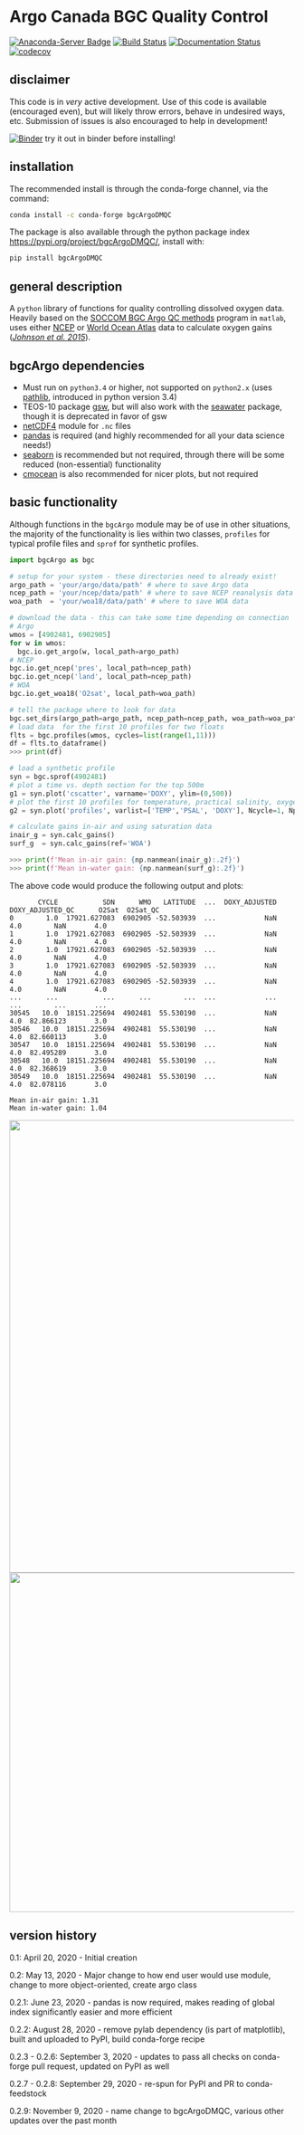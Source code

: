 # Argo Canada BGC Quality Control

[![Anaconda-Server Badge](https://anaconda.org/conda-forge/bgcargo/badges/installer/conda.svg)](https://anaconda.org/conda-forge/bgcargodmqc)
[![Build Status](https://travis-ci.com/ArgoCanada/bgcArgoDMQC.svg?branch=master)](https://travis-ci.com/ArgoCanada/bgcArgoDMQC)
[![Documentation Status](https://readthedocs.org/projects/bgcargodmqc/badge/?version=latest)](https://bgcargodmqc.readthedocs.io/en/latest/?badge=latest)
[![codecov](https://codecov.io/gh/ArgoCanada/bgcArgoDMQC/branch/master/graph/badge.svg)](https://codecov.io/gh/ArgoCanada/bgcArgoDMQC)

## disclaimer

This code is in _very_ active development. Use of this code is available (encouraged even), but will likely throw errors, behave in undesired ways, etc. Submission of issues is also encouraged to help in development!

[![Binder](https://binder.pangeo.io/badge_logo.svg)](https://binder.pangeo.io/v2/gh/ArgoCanada/bgcArgoDMQC/master?filepath=notebooks%2FbgcArgoDMQC-basic-usage.ipynb) try it out in binder before installing!

## installation

The recommended install is through the conda-forge channel, via the command:

```bash
conda install -c conda-forge bgcArgoDMQC
```

The package is also available through the python package index <https://pypi.org/project/bgcArgoDMQC/>, install with:

```bash
pip install bgcArgoDMQC
```

## general description

A `python` library of functions for quality controlling dissolved oxygen data.
Heavily based on the [SOCCOM BGC Argo QC methods](https://github.com/SOCCOM-BGCArgo/ARGO_PROCESSING)
program in `matlab`, uses either
[NCEP](https://psl.noaa.gov/data/gridded/data.ncep.reanalysis.html)
or [World Ocean Atlas](https://www.nodc.noaa.gov/OC5/woa18/) data to
calculate oxygen gains
([*Johnson et al. 2015*](https://doi.org/10.1175/JTECH-D-15-0101.1)).

## bgcArgo dependencies

- Must run on `python3.4` or higher, not supported on `python2.x` (uses [pathlib](https://docs.python.org/3/library/pathlib.html), introduced in python version 3.4)
- TEOS-10 package [gsw](https://teos-10.github.io/GSW-Python/), but will also work with the [seawater](https://pypi.org/project/seawater/) package, though it is deprecated in favor of gsw
- [netCDF4](https://pypi.org/project/netCDF4/) module for `.nc` files
- [pandas](https://pandas.pydata.org/) is required (and highly recommended for all your data science needs!)
- [seaborn](https://seaborn.pydata.org/) is recommended but not required, through there will be some reduced (non-essential) functionality
- [cmocean](https://matplotlib.org/cmocean/) is also recommended for nicer plots, but not required

## basic functionality

Although functions in the `bgcArgo` module may be of use in other situations, the majority of the functionality is lies within two classes, `profiles` for typical profile files and `sprof` for synthetic profiles.

```python
import bgcArgo as bgc

# setup for your system - these directories need to already exist!
argo_path = 'your/argo/data/path' # where to save Argo data
ncep_path = 'your/ncep/data/path' # where to save NCEP reanalysis data
woa_path  = 'your/woa18/data/path' # where to save WOA data

# download the data - this can take some time depending on connection
# Argo
wmos = [4902481, 6902905]
for w in wmos:
  bgc.io.get_argo(w, local_path=argo_path)
# NCEP
bgc.io.get_ncep('pres', local_path=ncep_path)
bgc.io.get_ncep('land', local_path=ncep_path)
# WOA
bgc.io.get_woa18('O2sat', local_path=woa_path)

# tell the package where to look for data
bgc.set_dirs(argo_path=argo_path, ncep_path=ncep_path, woa_path=woa_path)
# load data  for the first 10 profiles for two floats
flts = bgc.profiles(wmos, cycles=list(range(1,11)))
df = flts.to_dataframe()
>>> print(df)

# load a synthetic profile
syn = bgc.sprof(4902481)
# plot a time vs. depth section for the top 500m
g1 = syn.plot('cscatter', varname='DOXY', ylim=(0,500))
# plot the first 10 profiles for temperature, practical salinity, oxygen
g2 = syn.plot('profiles', varlist=['TEMP','PSAL', 'DOXY'], Ncycle=1, Nprof=10, ylim=(0,500))

# calculate gains in-air and using saturation data
inair_g = syn.calc_gains()
surf_g  = syn.calc_gains(ref='WOA')

>>> print(f'Mean in-air gain: {np.nanmean(inair_g):.2f}')
>>> print(f'Mean in-water gain: {np.nanmean(surf_g):.2f}')
```

The above code would produce the following output and plots:

```text
       CYCLE           SDN      WMO   LATITUDE  ...  DOXY_ADJUSTED  DOXY_ADJUSTED_QC      O2Sat  O2Sat_QC
0        1.0  17921.627083  6902905 -52.503939  ...            NaN               4.0        NaN       4.0
1        1.0  17921.627083  6902905 -52.503939  ...            NaN               4.0        NaN       4.0
2        1.0  17921.627083  6902905 -52.503939  ...            NaN               4.0        NaN       4.0
3        1.0  17921.627083  6902905 -52.503939  ...            NaN               4.0        NaN       4.0
4        1.0  17921.627083  6902905 -52.503939  ...            NaN               4.0        NaN       4.0
...      ...           ...      ...        ...  ...            ...               ...        ...       ...
30545   10.0  18151.225694  4902481  55.530190  ...            NaN               4.0  82.866123       3.0
30546   10.0  18151.225694  4902481  55.530190  ...            NaN               4.0  82.660113       3.0
30547   10.0  18151.225694  4902481  55.530190  ...            NaN               4.0  82.495289       3.0
30548   10.0  18151.225694  4902481  55.530190  ...            NaN               4.0  82.368619       3.0
30549   10.0  18151.225694  4902481  55.530190  ...            NaN               4.0  82.078116       3.0

Mean in-air gain: 1.31
Mean in-water gain: 1.04
```

<img src="https://raw.githubusercontent.com/ArgoCanada/bgcArgoDMQC/master/figures/example_1.png" width="800">
<img src="https://raw.githubusercontent.com/ArgoCanada/bgcArgoDMQC/master/figures/example_2.png" width="600">

## version history

0.1: April 20, 2020 - Initial creation

0.2: May 13, 2020 - Major change to how end user would use module, change to more object-oriented, create argo class

0.2.1: June 23, 2020 - pandas is now required, makes reading of global index significantly easier and more efficient

0.2.2: August 28, 2020 - remove pylab dependency (is part of matplotlib), built and uploaded to PyPI, build conda-forge recipe

0.2.3 - 0.2.6: September 3, 2020 - updates to pass all checks on conda-forge pull request, updated on PyPI as well

0.2.7 - 0.2.8: September 29, 2020 - re-spun for PyPI and PR to conda-feedstock

0.2.9: November 9, 2020 - name change to bgcArgoDMQC, various other updates over the past month
